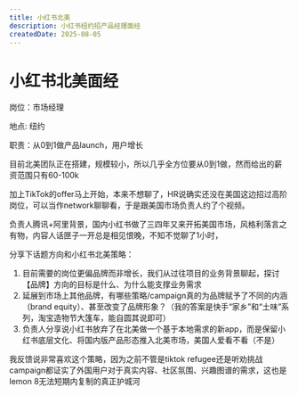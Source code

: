 ```yaml
---
title: 小红书北美
description: 小红书纽约招产品经理面经
createdDate: 2025-08-05
---
```

# 小红书北美面经

岗位：市场经理 

地点: 纽约

职责：从0到1做产品launch，用户增长
	
目前北美团队正在搭建，规模较小，所以几乎全方位要从0到1做，然而给出的薪资范围只有60-100k

加上TikTok的offer马上开始，本来不想聊了，HR说确实还没在美国这边招过高阶岗位，可以当作network聊聊看，于是跟美国市场负责人约了个视频。
	
负责人腾讯+阿里背景，国内小红书做了三四年又来开拓美国市场，风格利落言之有物，内容人话匣子一开总是相见恨晚，不知不觉聊了1小时，

分享下话题方向和小红书北美策略：
	
1. 目前需要的岗位更偏品牌而非增长，我们从过往项目的业务背景聊起，探讨【品牌】方向的目标是什么、为什么能支撑业务需求
2. 延展到市场上其他品牌，有哪些策略/campaign真的为品牌赋予了不同的内涵（brand equity）、甚至改变了品牌形象？（我的答案是快手“家乡”和“土味”系列，淘宝造物节大篷车，能自圆其说即可）
3. 负责人分享说小红书放弃了在北美做一个基于本地需求的新app，而是保留小红书底层文化、将国内版产品形态推入北美市场，美国人爱看不看（不是）

我反馈说非常喜欢这个策略，因为之前不管是tiktok refugee还是听劝挑战campaign都证实了外国用户对于真实内容、社区氛围、兴趣图谱的需求，这也是lemon 8无法短期内复制的真正护城河
